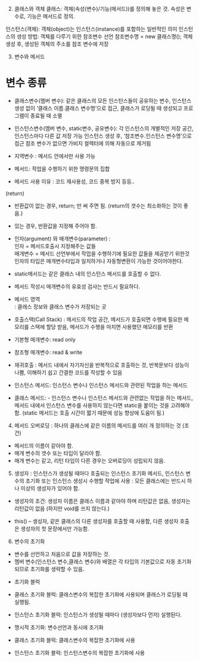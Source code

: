 2. 클래스와 객체
클래스: 객체(속성(변수)/기능(메서드))를 정의해 놓은 것.
속성은 변수로, 기능은 메서드로 정의.

인스턴스(객체): 객체(object)는 인스턴스(instance)를 포함하는 일반적인 의미
인스턴스의 생성 방법: 객체를 다루기 위한 참조변수 선언
참조변수명 = new 클래스명(); 객체 생성 후, 생성된 객체의 주소를 참조 변수에 저장


3. 변수와 메서드

# 변수 종류
- 클래스변수(멤버 변수):
같은 클래스의 모든 인스턴스들이 공유하는 변수,
인스턴스 생성 없이 ‘클래스 이름.클래스 변수명’으로 접근,
클래스가 로딩될 때 생성되고 프로그램이 종료될 때 소멸

- 인스턴스변수(멤버 변수, static변수, 공유변수):
각 인스턴스의 개별적인 저장 공간, 인스턴스마다 다른 값 저장 가능
인스턴스 생성 후, ‘참조변수.인스턴스 변수명’으로 접근
참조 변수가 없으면 가비지 컬렉터에 의해 자동으로 제거됨

- 지역변수 : 메서드 안에서만 사용 가능

- 메서드: 작업을 수행하기 위한 명령문의 집합
- 메서드 사용 이유 : 코드 재사용성, 코드 중복 방지 등등..

(return)
- 반환값이 없는 경우, return; 만 써 주면 됨. (return의 갯수는 최소화하는 것이 좋음.)
- 있는 경우, 반환값을 지정해 주어야 함.

- 인자(argument) 와 매개변수(parameter) :  
인자 = 메서드호출시 지정해주는 값들  
매개변수 = 메서드 선언부에서 작업을 수행하기에 필요한 값들을 제공받기 위한것  
인자의 타입은 매개변수타입과 일치하거나 자동형변환이 가능한 것이어야한다.

- static메서드는 같은 클래스 내의 인스턴스 메서드를 호출할 수 없다.

- 메서드 작성시 매개변수의 유효성 검사는 반드시 필요하다.

- 메서드 영역  
: 클래스 정보와 클래스 변수가 저장되는 곳

- 호출스택(Call Stack)
: 메서드의 작업 공간,
메서드가 호출되면 수행에 필요한 메모리를 스택에 할당 받음, 메서드가 수행을 마치면 사용했던 메모리를 반환

- 기본형 매개변수: read only
- 참조형 매개변수: read & write

- 재귀호출
: 메서드 내에서 자기자신을 반복적으로 호출하는 것, 반복문보다 성능이 나쁨, 이해하기 쉽고 간결한 코드를 작성할 수 있음

- 인스턴스 메서드: 인스턴스 변수나 인스턴스 메서드와 관련된 작업을 하는 메서드
- 클래스 메서드: - 인스턴스 변수나 인스턴스 메서드와 관련없는 작업을 하는 메서드, 메서드 내에서 인스턴스 변수를 사용하지 않는다면 static을 붙이는 것을 고려해야 함. (static 메서드는 호출 시간이 짧기 때문에 성능 향상에 도움이 됨.)

4. 메서드 오버로딩
: 하나의 클래스에 같은 이름의 메서드를 여러 개 정의하는 것
(조건)
- 메서드의 이름이 같아야 함.
- 매개 변수의 갯수 또는 타입이 달라야 함.
- 매개 변수는 같고, 리턴 타입이 다른 경우는 오버로딩이 성립되지 않음.

5. 생성자
: 인스턴스가 생성될 때마다 호출되는 인스턴스 초기화 메서드, 인스턴스 변수의 초기화 또는 인스턴스 생성시 수행할 작업에 사용
: 모든 클래스에는 반드시 하나 이상의 생성자가 있어야 함.

- 생성자의 조건: 생성자 이름은 클래스 이름과 같아야 하며 리턴값은 없음, 생성자는 리턴값이 없음 (하지만 void를 쓰지 않는다.)

- this() – 생성자, 같은 클래스의 다른 생성자를 호출할 때 사용함, 다른 생성자 호출은 생성자의 첫 문장에서만 가능함.

6. 변수의 초기화
- 변수를 선언하고 처음으로 값을 저장하는 것.
- 멤버 변수(인스턴스 변수,클래스 변수)와 배열은 각 타입의 기본값으로 자동 초기화되므로 초기화를 생략할 수 있음.

* 초기화 블럭
- 클래스 초기화 블럭: 클래스변수의 복잡한 초기화에 사용되며 클래스가 로딩될 때 실행됨.
- 인스턴스 초기화 블럭: 인스턴스가 생성될 때마다 (생성자보다 먼저) 실행된다.


- 명시적 초기화: 변수선언과 동시에 초기화
- 클래스 초기화 블럭: 클래스변수의 복잡한 초기화에 사용
- 인스턴스 초기화 블럭: 인스턴스변수의 복잡한 초기화에 사용  